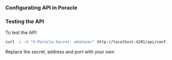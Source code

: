 ### Configurating API in Poracle


### Testing the API

To test the API: 
```bash
curl -i -H "X-Poracle-Secret: whatever" http://localhost:4201/api/config/poracleWeb
```

Replace the secret, address and port with your own